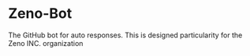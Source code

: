 # Zeno-Bot
The GitHub bot for auto responses. This is designed particularity for the Zeno INC. organization  
